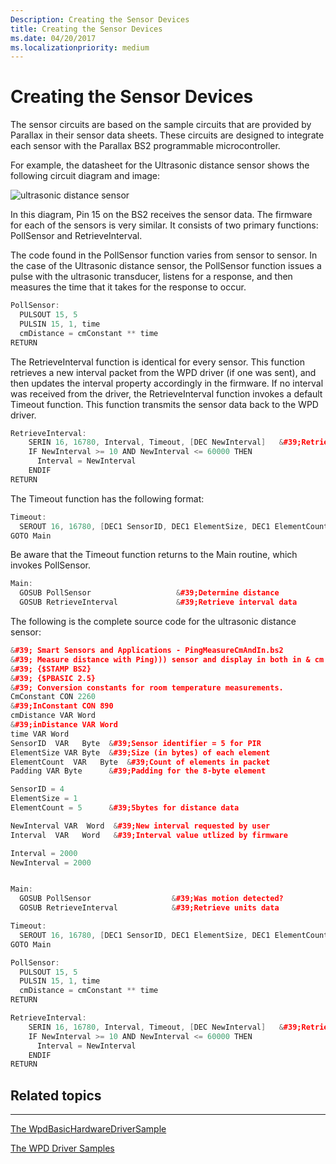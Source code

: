```yaml
---
Description: Creating the Sensor Devices
title: Creating the Sensor Devices
ms.date: 04/20/2017
ms.localizationpriority: medium
---
```


# Creating the Sensor Devices


The sensor circuits are based on the sample circuits that are provided by Parallax in their sensor data sheets. These circuits are designed to integrate each sensor with the Parallax BS2 programmable microcontroller.

For example, the datasheet for the Ultrasonic distance sensor shows the following circuit diagram and image:

![ultrasonic distance sensor](images/ping_datasheet.png)

In this diagram, Pin 15 on the BS2 receives the sensor data. The firmware for each of the sensors is very similar. It consists of two primary functions: PollSensor and RetrieveInterval.

The code found in the PollSensor function varies from sensor to sensor. In the case of the Ultrasonic distance sensor, the PollSensor function issues a pulse with the ultrasonic transducer, listens for a response, and then measures the time that it takes for the response to occur.

```cpp
PollSensor:
  PULSOUT 15, 5
  PULSIN 15, 1, time
  cmDistance = cmConstant ** time
RETURN
```

The RetrieveInterval function is identical for every sensor. This function retrieves a new interval packet from the WPD driver (if one was sent), and then updates the interval property accordingly in the firmware. If no interval was received from the driver, the RetrieveInterval function invokes a default Timeout function. This function transmits the sensor data back to the WPD driver.

```cpp
RetrieveInterval:
    SERIN 16, 16780, Interval, Timeout, [DEC NewInterval]   &#39;Retrieve interval
    IF NewInterval >= 10 AND NewInterval <= 60000 THEN
      Interval = NewInterval
    ENDIF
RETURN
```

The Timeout function has the following format:

```cpp
Timeout:
  SEROUT 16, 16780, [DEC1 SensorID, DEC1 ElementSize, DEC1 ElementCount, DEC5 cmDistance, DEC5 Interval]
GOTO Main
```

Be aware that the Timeout function returns to the Main routine, which invokes PollSensor.

```cpp
Main:
  GOSUB PollSensor                   &#39;Determine distance
  GOSUB RetrieveInterval             &#39;Retrieve interval data
```

The following is the complete source code for the ultrasonic distance sensor:

```cpp
&#39; Smart Sensors and Applications - PingMeasureCmAndIn.bs2
&#39; Measure distance with Ping))) sensor and display in both in & cm
&#39; {$STAMP BS2}
&#39; {$PBASIC 2.5}
&#39; Conversion constants for room temperature measurements.
CmConstant CON 2260
&#39;InConstant CON 890
cmDistance VAR Word
&#39;inDistance VAR Word
time VAR Word
SensorID  VAR   Byte  &#39;Sensor identifier = 5 for PIR
ElementSize VAR Byte  &#39;Size (in bytes) of each element
ElementCount  VAR   Byte  &#39;Count of elements in packet
Padding VAR Byte      &#39;Padding for the 8-byte element

SensorID = 4
ElementSize = 1
ElementCount = 5      &#39;5bytes for distance data

NewInterval VAR  Word  &#39;New interval requested by user
Interval  VAR   Word   &#39;Interval value utlized by firmware

Interval = 2000
NewInterval = 2000


Main:
  GOSUB PollSensor                  &#39;Was motion detected?
  GOSUB RetrieveInterval            &#39;Retrieve units data

Timeout:
  SEROUT 16, 16780, [DEC1 SensorID, DEC1 ElementSize, DEC1 ElementCount, DEC5 cmDistance, DEC5 Interval]
GOTO Main

PollSensor:
  PULSOUT 15, 5
  PULSIN 15, 1, time
  cmDistance = cmConstant ** time
RETURN

RetrieveInterval:
    SERIN 16, 16780, Interval, Timeout, [DEC NewInterval]   &#39;Retrieve interval
    IF NewInterval >= 10 AND NewInterval <= 60000 THEN
      Interval = NewInterval
    ENDIF
RETURN
```

## <span id="related_topics"></span>Related topics


****
[The WpdBasicHardwareDriverSample](the-wpdbasichardwaredriver-sample.md)

[The WPD Driver Samples](the-wpd-driver-samples.md)

 

 





